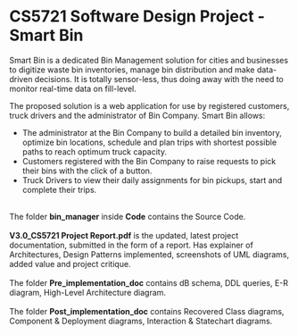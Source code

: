 
# CS5721 Software Design Project - Smart Bin

Smart Bin is a dedicated Bin Management solution for cities and businesses to digitize waste bin inventories, manage bin distribution and make data-driven decisions. It is totally sensor-less, thus doing away with the need to monitor real-time data on fill-level.

The proposed solution is a web application for use by registered customers, truck drivers and the administrator of Bin Company. Smart Bin allows:

- The administrator at the Bin Company to build a detailed bin inventory, optimize bin locations, schedule and plan trips with shortest possible paths to reach optimum truck capacity. 
- Customers registered with the Bin Company to raise requests to pick their bins with the click of a button.
- Truck Drivers to view their daily assignments for bin pickups, start and complete their trips. <br/><br/>

The folder **bin_manager** inside **Code** contains the Source Code. <br/><br/>
**V3.0_CS5721 Project Report.pdf** is the updated, latest project documentation, submitted in the form of a report. Has explainer of Architectures, Design Patterns implemented, screenshots of UML diagrams, added value and project critique. <br/><br/>
The folder **Pre_implementation_doc** contains dB schema, DDL queries, E-R diagram, High-Level Architecture diagram. <br/><br/>
The folder **Post_implementation_doc** contains Recovered Class diagrams, Component & Deployment diagrams, Interaction & Statechart diagrams.
